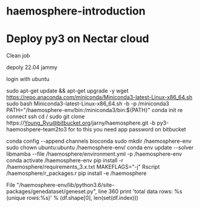 # haemosphere-introduction


# Deploy py3 on Nectar cloud

Clean job

depoly 22.04 jammy

login with ubuntu

sudo apt-get update && apt-get upgrade -y
wget https://repo.anaconda.com/miniconda/Miniconda3-latest-Linux-x86_64.sh
sudo bash Miniconda3-latest-Linux-x86_64.sh -b -p /miniconda3
PATH="/haemosphere-env/bin:/miniconda3/bin:${PATH}"
conda init
re connect ssh
cd /
sudo git clone https://Young_Ryu@bitbucket.org/jarny/haemosphere.git -b py3-haemoshpere-team2to3
for to this you need app password on bitbucket

conda config --append channels bioconda
sudo mkdir /haemosphere-env
sudo chown ubuntu:ubuntu /haemosphere-env/
conda env update --solver libmamba --file /haemosphere/environment.yml -p /haemosphere-env
conda activate /haemosphere-env
pip install -r /haemosphere/requirements_3.x.txt
MAKEFLAGS="-j" Rscript /haemosphere/r_packages.r
pip install -e /haemosphere


  File "/haemosphere-env/lib/python3.6/site-packages/genedataset/geneset.py", line 360
    print 'total data rows: %s (unique rows:%s)' % (df.shape[0], len(set(df.index)))
